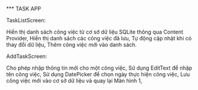  *** TASK APP
 
TaskListScreen:

Hiển thị danh sách công việc từ cơ sở dữ liệu SQLite thông qua Content Provider,
Hiển thị danh sách các công việc đã lưu,
Tự động cập nhật khi có thay đổi dữ liệu,
Thêm công việc mới vào danh sách.

AddTaskScreen:

Cho phép nhập thông tin mới cho một công việc,
Sử dụng EditText để nhập tên công việc,
Sử dụng DatePicker để chọn ngày thực hiện công việc,
Lưu công việc mới vào cơ sở dữ liệu và quay lại Màn hình 1,

